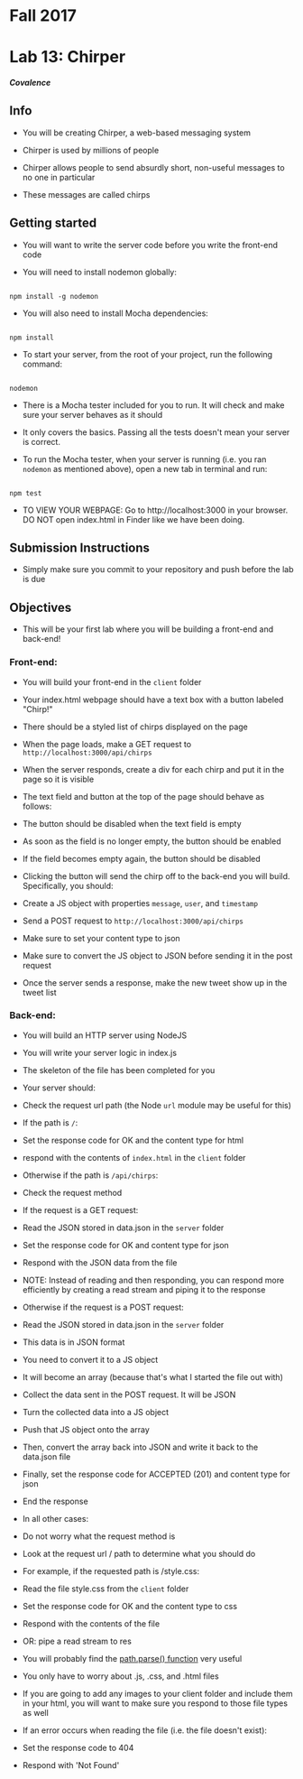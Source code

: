 # Fall 2017

# Lab 13: Chirper

##### Covalence

## Info

* You will be creating Chirper, a web-based messaging system

* Chirper is used by millions of people

* Chirper allows people to send absurdly short, non-useful messages to no one in particular

* These messages are called chirps

## Getting started

* You will want to write the server code before you write the front-end code

* You will need to install nodemon globally:

```

npm install -g nodemon

```

* You will also need to install Mocha dependencies:

```

npm install

```

* To start your server, from the root of your project, run the following command:

```

nodemon

```

* There is a Mocha tester included for you to run. It will check and make sure your server behaves as it should

* It only covers the basics. Passing all the tests doesn't mean your server is correct.

* To run the Mocha tester, when your server is running (i.e. you ran `nodemon` as mentioned above), open a new tab in terminal and run:

```

npm test

```

* TO VIEW YOUR WEBPAGE: Go to http://localhost:3000 in your browser. DO NOT open index.html in Finder like we have been doing.

## Submission Instructions

* Simply make sure you commit to your repository and push before the lab is due

## Objectives

* This will be your first lab where you will be building a front-end and back-end!

### Front-end:

* You will build your front-end in the `client` folder

* Your index.html webpage should have a text box with a button labeled "Chirp!"

* There should be a styled list of chirps displayed on the page

* When the page loads, make a GET request to `http://localhost:3000/api/chirps`

* When the server responds, create a div for each chirp and put it in the page so it is visible

* The text field and button at the top of the page should behave as follows:

* The button should be disabled when the text field is empty

* As soon as the field is no longer empty, the button should be enabled

* If the field becomes empty again, the button should be disabled

* Clicking the button will send the chirp off to the back-end you will build. Specifically, you should:

* Create a JS object with properties `message`, `user`, and `timestamp`

* Send a POST request to `http://localhost:3000/api/chirps`

* Make sure to set your content type to json

* Make sure to convert the JS object to JSON before sending it in the post request

* Once the server sends a response, make the new tweet show up in the tweet list

### Back-end:

* You will build an HTTP server using NodeJS

* You will write your server logic in index.js

* The skeleton of the file has been completed for you

* Your server should:

* Check the request url path (the Node `url` module may be useful for this)

* If the path is `/`:

* Set the response code for OK and the content type for html

* respond with the contents of `index.html` in the `client` folder

* Otherwise if the path is `/api/chirps`:

* Check the request method

* If the request is a GET request:

* Read the JSON stored in data.json in the `server` folder

* Set the response code for OK and content type for json

* Respond with the JSON data from the file

* NOTE: Instead of reading and then responding, you can respond more efficiently by creating a read stream and piping it to the response

* Otherwise if the request is a POST request:

* Read the JSON stored in data.json in the `server` folder

* This data is in JSON format

* You need to convert it to a JS object

* It will become an array (because that's what I started the file out with)

* Collect the data sent in the POST request. It will be JSON

* Turn the collected data into a JS object

* Push that JS object onto the array

* Then, convert the array back into JSON and write it back to the data.json file

* Finally, set the response code for ACCEPTED (201) and content type for json

* End the response

* In all other cases:

* Do not worry what the request method is

* Look at the request url / path to determine what you should do

* For example, if the requested path is /style.css:

* Read the file style.css from the `client` folder

* Set the response code for OK and the content type to css

* Respond with the contents of the file

* OR: pipe a read stream to res

* You will probably find the [path.parse() function](https://nodejs.org/api/path.html#path_path_parse_path) very useful

* You only have to worry about .js, .css, and .html files

* If you are going to add any images to your client folder and include them in your html, you will want to make sure you respond to those file types as well

* If an error occurs when reading the file (i.e. the file doesn't exist):

* Set the response code to 404

* Respond with 'Not Found'
